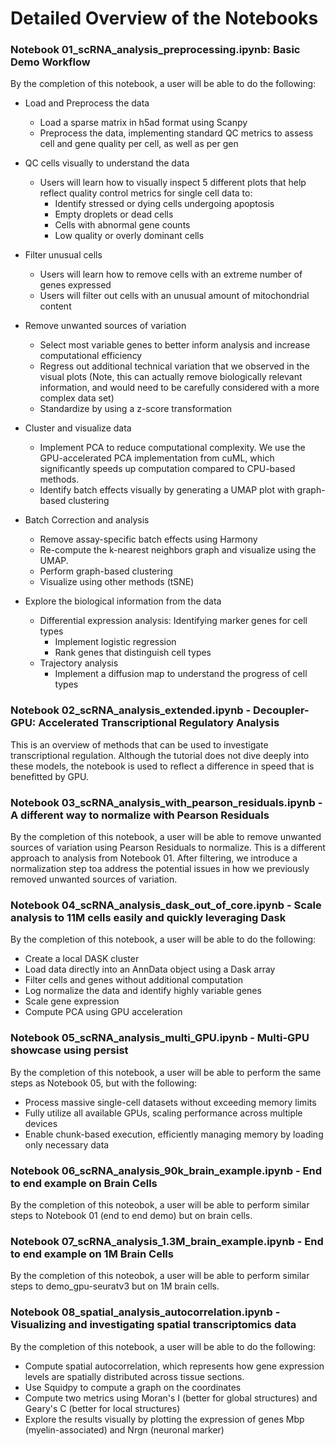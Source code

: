 # Detailed Overview of the Notebooks



### **Notebook 01_scRNA_analysis_preprocessing.ipynb: Basic Demo Workflow**

By the completion of this notebook, a user will be able to do the following:

- Load and Preprocess the data
    - Load a sparse matrix in h5ad format using Scanpy
    - Preprocess the data, implementing standard QC metrics to assess cell and gene quality per cell, as well as per gen

- QC cells visually to understand the data
    - Users will learn how to visually inspect 5 different plots that help reflect quality control metrics for single cell data to:
        - Identify stressed or dying cells undergoing apoptosis
        - Empty droplets or dead cells
        - Cells with abnormal gene counts
        - Low quality or overly dominant cells

- Filter unusual cells
    - Users will learn how to remove cells with an extreme number of genes expressed
    - Users will filter out cells with an unusual amount of mitochondrial content

- Remove unwanted sources of variation
    - Select most variable genes to better inform analysis and increase computational efficiency
    - Regress out additional technical variation that we observed in the visual plots (Note, this can actually remove biologically relevant information, and would need to be carefully considered with a more complex data set)
    - Standardize by using a z-score transformation

- Cluster and visualize data
    - Implement PCA to reduce computational complexity. We use the GPU-accelerated PCA implementation from cuML, which significantly speeds up computation compared to CPU-based methods.
    - Identify batch effects visually by generating a UMAP plot with graph-based clustering

- Batch Correction and analysis
    - Remove assay-specific batch effects using Harmony
    - Re-compute the k-nearest neighbors graph and visualize using the UMAP.
    - Perform graph-based clustering
    - Visualize using other methods (tSNE)

- Explore the biological information from the data
    - Differential expression analysis: Identifying marker genes for cell types
        - Implement logistic regression
        - Rank genes that distinguish cell types
    - Trajectory analysis
        - Implement a diffusion map to understand the progress of cell types

### **Notebook 02_scRNA_analysis_extended.ipynb - Decoupler-GPU: Accelerated Transcriptional Regulatory Analysis**

This is an overview of methods that can be used to investigate transcriptional regulation. Although the tutorial does not dive deeply into these models, the notebook is used to reflect a difference in speed that is benefitted by GPU.

### **Notebook 03_scRNA_analysis_with_pearson_residuals.ipynb - A different way to normalize with Pearson Residuals**

By the completion of this notebook, a user will be able to remove unwanted sources of variation using Pearson Residuals to normalize. This is a different approach to analysis from Notebook 01. After filtering, we introduce a normalization step toa address the potential issues in how we previously removed unwanted sources of variation.



### **Notebook 04_scRNA_analysis_dask_out_of_core.ipynb - Scale analysis to 11M cells easily and quickly leveraging Dask**

By the completion of this notebook, a user will be able to do the following:
- Create a local DASK cluster
- Load data directly into an AnnData object using a Dask array
- Filter cells and genes without additional computation
- Log normalize the data and identify highly variable genes
- Scale gene expression
- Compute PCA using GPU acceleration

### **Notebook 05_scRNA_analysis_multi_GPU.ipynb - Multi-GPU showcase using persist**

By the completion of this notebook, a user will be able to perform the same steps as Notebook 05, but with the following:
- Process massive single-cell datasets without exceeding memory limits
- Fully utilize all available GPUs, scaling performance across multiple devices
- Enable chunk-based execution, efficiently managing memory by loading only necessary data

### **Notebook 06_scRNA_analysis_90k_brain_example.ipynb - End to end example on Brain Cells**

By the completion of this noteobok, a user will be able to perform similar steps to Notebook 01 (end to end demo) but on brain cells.

### **Notebook 07_scRNA_analysis_1.3M_brain_example.ipynb - End to end example on 1M Brain Cells**

By the completion of this noteobok, a user will be able to perform similar steps to demo_gpu-seuratv3 but on 1M brain cells.

### **Notebook 08_spatial_analysis_autocorrelation.ipynb - Visualizing and investigating spatial transcriptomics data**

By the completion of this notebook, a user will be able to do the following:
- Compute spatial autocorrelation, which represents how gene expression levels are spatially distributed across tissue sections.
- Use Squidpy to compute a graph on the coordinates
- Compute two metrics using Moran's I (better for global structures) and Geary's C (better for local structures)
- Explore the results visually by plotting the expression of genes Mbp (myelin-associated) and Nrgn (neuronal marker)